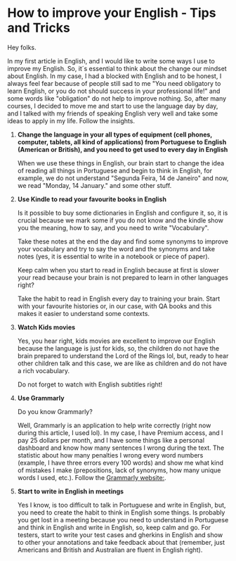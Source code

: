 # How to improve your English - Tips and Tricks

Hey folks.

In my first article in English, and I would like to write some ways I use to improve my English.
So, it´s essential to think about the change our mindset about English. In my case, I had a blocked with English and to be honest, I always feel fear because of people still sad to me "You need obligatory to learn English, or you do not should success in your professional life!" and some words like "obligation" do not help to improve nothing.
So, after many courses, I decided to move me and start to use the language day by day, and I talked with my friends of speaking English very well and take some ideas to apply in my life. Follow the insights.

1. **Change the language in your all types of equipment (cell phones, computer, tablets, all kind of applications)  from Portuguese to English (American or British), and you need to get used to every day in English**

	When we use these things in English, our brain start to change the idea of reading all things in Portuguese and begin to think in English, for example, we do not understand "Segunda Feira, 14 de Janeiro" and now, we read "Monday, 14 January." and some other stuff.

2. **Use Kindle to read your favourite books in English**

	Is it possible to buy some dictionaries in English and configure it, so, it is crucial because we mark some if you do not know and the kindle show you the meaning, how to say, and you need to write "Vocabulary". 
  
	Take these notes at the end the day and find some synonyms to improve your vocabulary and try to say the word and the synonyms and take notes (yes, it is essential to write in a notebook or piece of paper).
  
	Keep calm when you start to read in English because at first is slower your read because your brain is not prepared to learn in other languages right?
  
	Take the habit to read in English every day to training your brain. Start with your favourite histories or, in our case, with QA books and this makes it easier to understand some contexts.

3. **Watch Kids movies** 

	Yes, you hear right, kids movies are excellent to improve our English because the language is just for kids, so, the children do not have the brain prepared to understand the Lord of the Rings lol, but, ready to hear other children talk and this case, we are like as children and do not have a rich vocabulary.
  
	Do not forget to watch with English subtitles right!

4. **Use Grammarly**

	Do you know Grammarly? 
  
    Well, Grammarly is an application to help write correctly (right now during this article, I used lol). In my case, I have Premium access, and I pay 25 dollars per month, and I have some things like a personal dashboard and know how many sentences I wrong during the text. The statistic about how many penalties I wrong every word numbers (example, I have three errors every 100 words) and show me what kind of mistakes I make (prepositions, lack of synonyms,  how many unique words I used, etc.). Follow the  [Grammarly website:](https://www.grammarly.com/about).

5. **Start to write in English in meetings**

	Yes I know, is too difficult to talk in Portuguese and write in English, but, you need to create the habit to think in English some things.
	Is probably you get lost in a meeting because you need to understand in Portuguese and think in English and write in English, so, keep calm and go.
	For testers, start to write your test cases and gherkins in English and show to other your annotations and take feedback about that (remember, just Americans and British and Australian are fluent in English right). 


